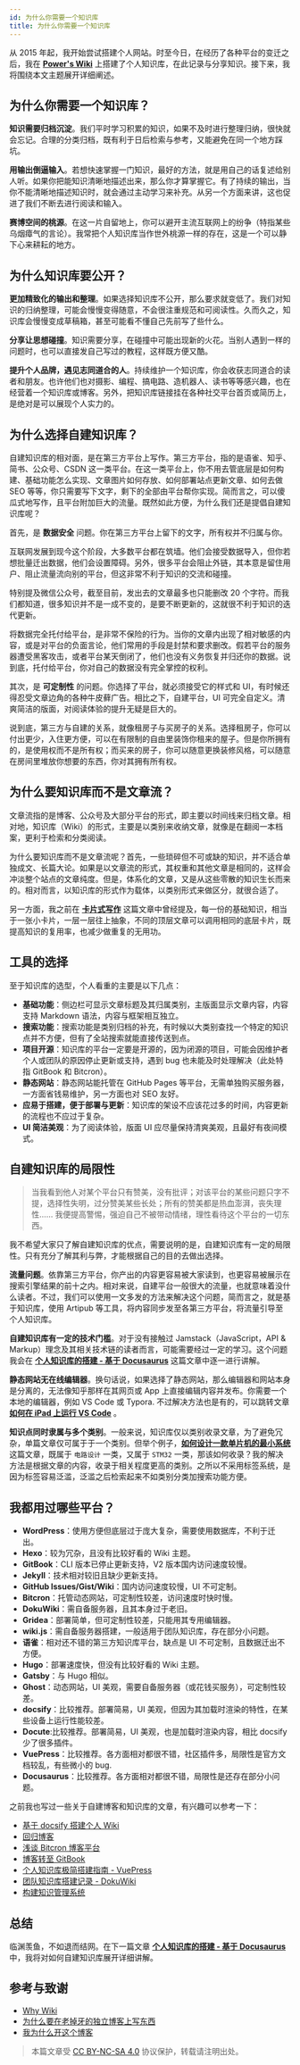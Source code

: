 ```yaml
---
id: 为什么你需要一个知识库
title: 为什么你需要一个知识库
---
```


从 2015 年起，我开始尝试搭建个人网站。时至今日，在经历了各种平台的变迁之后，我在 [**Power's Wiki**](https://wiki-power.com/) 上搭建了个人知识库，在此记录与分享知识。接下来，我将围绕本文主题展开详细阐述。

## 为什么你需要一个知识库？

**知识需要归档沉淀**。我们平时学习积累的知识，如果不及时进行整理归纳，很快就会忘记。合理的分类归档，既有利于日后检索与参考，又能避免在同一个地方踩坑。

**用输出倒逼输入**。若想快速掌握一门知识，最好的方法，就是用自己的话复述给别人听。如果你把能知识清晰地描述出来，那么你才算掌握它。有了持续的输出，当你不能清晰地描述知识时，就会通过主动学习来补充。从另一个方面来讲，这也促进了我们不断去进行阅读和输入。

**赛博空间的桃源**。在这一片自留地上，你可以避开主流互联网上的纷争（特指某些乌烟瘴气的言论）。我常把个人知识库当作世外桃源一样的存在，这是一个可以静下心来耕耘的地方。

## 为什么知识库要公开？

**更加精致化的输出和整理**。如果选择知识库不公开，那么要求就变低了。我们对知识的归纳整理，可能会慢慢变得随意，不会很注重规范和可阅读性。久而久之，知识库会慢慢变成草稿箱，甚至可能看不懂自己先前写了些什么。

**分享让思想碰撞**。知识需要分享，在碰撞中可能出现新的火花。当别人遇到一样的问题时，也可以直接发自己写过的教程，这样既方便又酷。

**提升个人品牌，遇见志同道合的人**。持续维护一个知识库，你会收获志同道合的读者和朋友。也许他们也对摄影、编程、搞电路、造机器人、读书等等感兴趣，也在经营着一个知识库或博客。另外，把知识库链接挂在各种社交平台首页或简历上，是绝对是可以展现个人实力的。

## 为什么选择自建知识库？

自建知识库的相对面，是在第三方平台上写作。第三方平台，指的是语雀、知乎、简书、公众号、CSDN 这一类平台。在这一类平台上，你不用去管底层是如何构建、基础功能怎么实现、文章图片如何存放、如何部署站点更新文章、如何去做 SEO 等等，你只需要写下文字，剩下的全部由平台帮你实现。简而言之，可以傻瓜式地写作，且平台附加巨大的流量。既然如此方便，为什么我们还是提倡自建知识库呢？

首先，是 **数据安全** 问题。你在第三方平台上留下的文字，所有权并不归属与你。

互联网发展到现今这个阶段，大多数平台都在筑墙。他们会接受数据导入，但你若想批量迁出数据，他们会设置障碍。另外，很多平台会阻止外链，其本意是留住用户、阻止流量流向别的平台，但这非常不利于知识的交流和碰撞。

特别提及微信公众号，截至目前，发出去的文章最多也只能删改 20 个字符。而我们都知道，很多知识并不是一成不变的，是要不断更新的，这就很不利于知识的迭代更新。

将数据完全托付给平台，是非常不保险的行为。当你的文章内出现了相对敏感的内容，或是对平台的负面言论，他们常用的手段是封禁和要求删改。假若平台的服务器遭受黑客攻击，或者平台某天倒闭了，他们也没有义务恢复并归还你的数据。说到底，托付给平台，你对自己的数据没有完全掌控的权利。

其次，是 **可定制性** 的问题。你选择了平台，就必须接受它的样式和 UI，有时候还得忍受文章边角的各种牛皮藓广告。相比之下，自建平台，UI 可完全自定义。清爽简洁的版面，对阅读体验的提升无疑是巨大的。

说到底，第三方与自建的关系，就像租房子与买房子的关系。选择租房子，你可以付出更少，入住更方便，可以在有限制的自由里装饰你租来的屋子。但是你所拥有的，是使用权而不是所有权；而买来的房子，你可以随意更换装修风格，可以随意在房间里堆放你想要的东西，你对其拥有所有权。

## 为什么要知识库而不是文章流？

文章流指的是博客、公众号及大部分平台的形式，即主要以时间线来归档文章。相对地，知识库（Wiki）的形式，主要是以类别来收纳文章，就像是在翻阅一本档案，更利于检索和分类阅读。

为什么要知识库而不是文章流呢？首先，一些琐碎但不可或缺的知识，并不适合单独成文、长篇大论。如果是以文章流的形式，其权重和其他文章是相同的，这样会冲淡整个站点的文章纯度。但是，体系化的文章，又是从这些零散的知识生长而来的。相对而言，以知识库的形式作为载体，以类别形式来做区分，就很合适了。

另一方面，我之前在 [**卡片式写作**](https://wiki-power.com/%E5%8D%A1%E7%89%87%E5%BC%8F%E5%86%99%E4%BD%9C) 这篇文章中曾经提及，每一份的基础知识，相当于一张小卡片，一层一层往上抽象，不同的顶层文章可以调用相同的底层卡片，既提高知识的复用率，也减少做重复的无用功。

## 工具的选择

至于知识库的选型，个人看重的主要是以下几点：

- **基础功能**：侧边栏可显示文章标题及其归属类别，主版面显示文章内容，内容支持 Markdown 语法，内容与框架相互独立。
- **搜索功能**：搜索功能是类别归档的补充，有时候以大类别查找一个特定的知识点并不方便，但有了全站搜索就能直接传送到点。
- **项目开源**：知识库的平台一定要是开源的，因为闭源的项目，可能会因维护者个人或团队的原因停止更新或支持，遇到 bug 也未能及时处理解决（此处特指 GitBook 和 Bitcron）。
- **静态网站**：静态网站能托管在 GitHub Pages 等平台，无需单独购买服务器，一方面省钱易维护，另一方面也对 SEO 友好。
- **应易于搭建，便于部署与更新**：知识库的架设不应该花过多的时间，内容更新的流程也不应过于复杂。
- **UI 简洁美观**：为了阅读体验，版面 UI 应尽量保持清爽美观，且最好有夜间模式。

## 自建知识库的局限性

> 当我看到他人对某个平台只有赞美，没有批评；对该平台的某些问题只字不提，选择性失明，过分赞美某些长处；所有的赞美都是热血澎湃，丧失理性…… 我便提高警惕，强迫自己不被带动情绪，理性看待这个平台的一切东西。

我不希望大家只了解自建知识库的优点，需要说明的是，自建知识库有一定的局限性。只有充分了解其利与弊，才能根据自己的目的去做出选择。

**流量问题**。依靠第三方平台，你产出的内容更容易被大家读到，也更容易被展示在搜索引擎结果的前十之内。相对来说，自建平台一般很大的流量，也就意味着没什么读者。不过，我们可以使用一文多发的方法来解决这个问题，简而言之，就是基于知识库，使用 Artipub 等工具，将内容同步发至各第三方平台，将流量引导至个人知识库。

**自建知识库有一定的技术门槛**。对于没有接触过 Jamstack（JavaScript，API & Markup）理念及其相关技术链的读者而言，可能需要经过一定的学习。这个问题我会在 [**个人知识库的搭建 - 基于 Docusaurus**](https://wiki-power.com/%E4%B8%AA%E4%BA%BA%E7%9F%A5%E8%AF%86%E5%BA%93%E7%9A%84%E6%90%AD%E5%BB%BA-%E5%9F%BA%E4%BA%8EDocusaurus) 这篇文章中逐一进行讲解。

**静态网站无在线编辑器**。换句话说，如果选择了静态网站，那么编辑器和网站本身是分离的，无法像知乎那样在其网页或 App 上直接编辑内容并发布。你需要一个本地的编辑器，例如 VS Code 或 Typora. 不过解决方法也是有的，可以跳转文章 [**如何在 iPad 上运行 VS Code**](https://wiki-power.com/%E5%A6%82%E4%BD%95%E5%9C%A8iPad%E4%B8%8A%E8%BF%90%E8%A1%8CVSCode) 。

**知识点同时隶属与多个类别**。一般来说，知识库仅以类别收录文章，为了避免冗杂，单篇文章仅可属于于一个类别。但举个例子，[**如何设计一款单片机的最小系统**](https://wiki-power.com/%E5%A6%82%E4%BD%95%E8%AE%BE%E8%AE%A1%E4%B8%80%E6%AC%BE%E5%8D%95%E7%89%87%E6%9C%BA%E7%9A%84%E6%9C%80%E5%B0%8F%E7%B3%BB%E7%BB%9F) 这篇文章，既属于 `电路设计` 一类，又属于 `STM32` 一类，那该如何收录？我的解决方法是根据文章的内容，收录于相关程度更高的类别。之所以不采用标签系统，是因为标签容易泛滥，泛滥之后检索起来不如类别分类加搜索功能方便。

## 我都用过哪些平台？

- **WordPress**：使用方便但底层过于庞大复杂，需要使用数据库，不利于迁出。
- **Hexo**：较为冗杂，且没有比较好看的 Wiki 主题。
- **GitBook**：CLI 版本已停止更新支持，V2 版本国内访问速度较慢。
- **Jekyll**：技术相对较旧且缺少更新支持。
- **GitHub Issues/Gist/Wiki**：国内访问速度较慢，UI 不可定制。
- **Bitcron**：托管动态网站，可定制性较差，访问速度时快时慢。
- **DokuWiki**：需自备服务器，且其本身过于老旧。
- **Gridea**：部署简单，但可定制性较差，只能用其专用编辑器。
- **wiki.js**：需自备服务器搭建，一般适用于团队知识库，存在部分小问题。
- **语雀**：相对还不错的第三方知识库平台，缺点是 UI 不可定制，且数据迁出不方便。
- **Hugo**：部署速度快，但没有比较好看的 Wiki 主题。
- **Gatsby**：与 Hugo 相似。
- **Ghost**：动态网站，UI 美观，需要自备服务器（或花钱买服务），可定制性较差。
- **docsify**：比较推荐。部署简易，UI 美观，但因为其加载时渲染的特性，在某些设备上运行性能较差。
- **Docute**:比较推荐。部署简易，UI 美观，也是加载时渲染内容，相比 docsify 少了很多插件。
- **VuePress**：比较推荐。各方面相对都很不错，社区插件多，局限性是官方文档较乱，有些微小的 bug.
- **Docusaurus**：比较推荐。各方面相对都很不错，局限性是还存在部分小问题。

之前我也写过一些关于自建博客和知识库的文章，有兴趣可以参考一下：

- [基于 docsify 搭建个人 Wiki](https://wiki-power.com/unlist/%E5%9F%BA%E4%BA%8Edocsify%E6%90%AD%E5%BB%BA%E4%B8%AA%E4%BA%BAWiki)
- [回归博客](https://wiki-power.com/unlist/%E5%9B%9E%E5%BD%92%E5%8D%9A%E5%AE%A2)
- [浅谈 Bitcron 博客平台](https://wiki-power.com/unlist/%E6%B5%85%E8%B0%88Bitcron%E5%8D%9A%E5%AE%A2%E5%B9%B3%E5%8F%B0)
- [博客转至 GitBook](https://wiki-power.com/unlist/%E5%8D%9A%E5%AE%A2%E8%BD%AC%E8%87%B3GitBook)
- [个人知识库极简搭建指南 - VuePress](https://wiki-power.com/unlist/%E4%B8%AA%E4%BA%BA%E7%9F%A5%E8%AF%86%E5%BA%93%E6%9E%81%E7%AE%80%E6%90%AD%E5%BB%BA%E6%8C%87%E5%8D%97-VuePress)
- [团队知识库搭建记录 - DokuWiki](https://wiki-power.com/unlist/%E5%9B%A2%E9%98%9F%E7%9F%A5%E8%AF%86%E5%BA%93%E6%90%AD%E5%BB%BA%E8%AE%B0%E5%BD%95-DokuWiki)
- [构建知识管理系统](https://wiki-power.com/unlist/%E6%9E%84%E5%BB%BA%E7%9F%A5%E8%AF%86%E7%AE%A1%E7%90%86%E7%B3%BB%E7%BB%9F)

## 总结

临渊羡鱼，不如退而结网。在下一篇文章 [**个人知识库的搭建 - 基于 Docusaurus**](https://wiki-power.com/%E4%B8%AA%E4%BA%BA%E7%9F%A5%E8%AF%86%E5%BA%93%E7%9A%84%E6%90%AD%E5%BB%BA-%E5%9F%BA%E4%BA%8EDocusaurus) 中，我将对如何自建知识库展开详细讲解。

## 参考与致谢

- [Why Wiki](https://wiki.imshuai.com/why-wiki.html)
- [为什么要在老掉牙的独立博客上写东西](https://zoomyale.com/2016/why_blogging/)
- [我为什么开这个博客](https://ehippocampus.xyz/whyblog)

> 本篇文章受 [CC BY-NC-SA 4.0](https://creativecommons.org/licenses/by/4.0/deed.zh) 协议保护，转载请注明出处。

